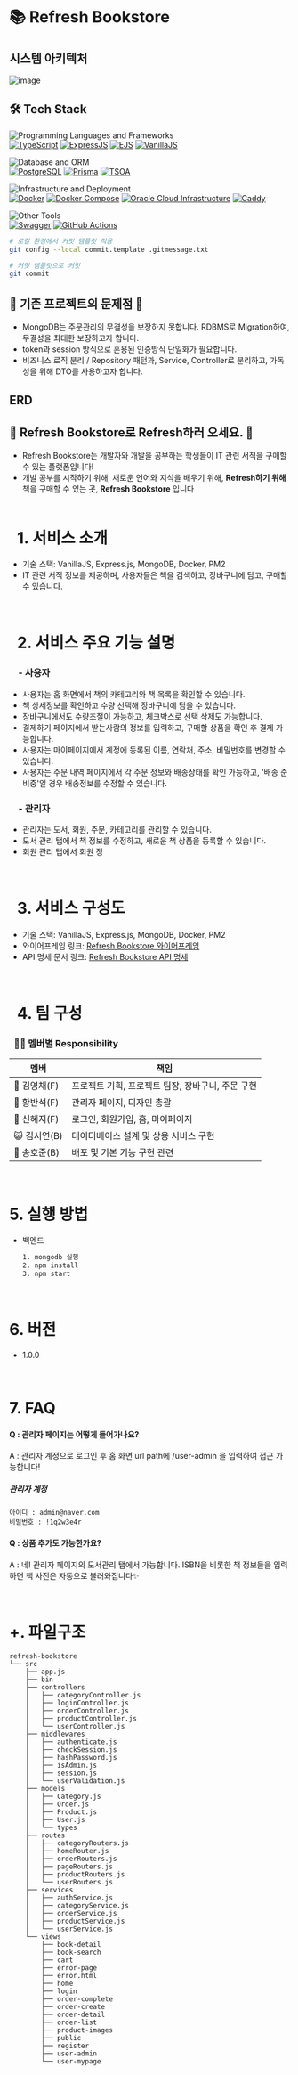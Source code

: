# 📚 Refresh Bookstore



## 시스템 아키텍처
![image](https://github.com/refresh-bookstore/refresh-bookstore/assets/51044545/c0f47b2b-68a0-4d25-a405-269596150458)


## 🛠️ Tech Stack

![Programming Languages and Frameworks](https://img.shields.io/badge/-Programming%20Languages%20and%20Frameworks-8A2BE2?style=for-the-badge&logo=appveyor&logoColor=white)<br>
[![TypeScript](https://img.shields.io/badge/TypeScript-3178C6?style=for-the-badge&logo=typescript&logoColor=white)](https://www.typescriptlang.org/)
[![ExpressJS](https://img.shields.io/badge/ExpressJS-000000?style=for-the-badge&logo=express&logoColor=white)](https://expressjs.com/)
[![EJS](https://img.shields.io/badge/EJS-A91E50?style=for-the-badge&logo=ejs&logoColor=white)](https://ejs.co/)
[![VanillaJS](https://img.shields.io/badge/VanillaJS-F0DB4F?style=for-the-badge&logo=javascript&logoColor=white)](http://vanilla-js.com/)

![Database and ORM](https://img.shields.io/badge/-Database%20and%20ORM-FF4500?style=for-the-badge&logo=redis&logoColor=white)<br>
[![PostgreSQL](https://img.shields.io/badge/PostgreSQL-336791?style=for-the-badge&logo=postgresql&logoColor=white)](https://www.postgresql.org/)
[![Prisma](https://img.shields.io/badge/Prisma-3982CE?style=for-the-badge&logo=prisma&logoColor=white)](https://www.prisma.io/)
[![TSOA](https://img.shields.io/badge/TSOA-10B981?style=for-the-badge&logo=typescript&logoColor=white)](https://tsoa-community.github.io/docs/)

![Infrastructure and Deployment](https://img.shields.io/badge/-Infrastructure%20and%20Deployment-1E90FF?style=for-the-badge&logo=azure-devops&logoColor=white)<br>
[![Docker](https://img.shields.io/badge/Docker-2496ED?style=for-the-badge&logo=docker&logoColor=white)](https://www.docker.com/)
[![Docker Compose](https://img.shields.io/badge/Docker_Compose-2496ED?style=for-the-badge&logo=docker&logoColor=white)](https://docs.docker.com/compose/)
[![Oracle Cloud Infrastructure](https://img.shields.io/badge/Oracle_Cloud_Infrastructure-F80000?style=for-the-badge&logo=oracle&logoColor=white)](https://www.oracle.com/cloud/)
[![Caddy](https://img.shields.io/badge/Caddy-00ADD8?style=for-the-badge&logo=caddy&logoColor=white)](https://caddyserver.com/)

![Other Tools](https://img.shields.io/badge/-Other%20Tools-32CD32?style=for-the-badge&logo=nuget&logoColor=white)<br>
[![Swagger](https://img.shields.io/badge/Swagger-85EA2D?style=for-the-badge&logo=swagger&logoColor=white)](https://swagger.io/)
[![GitHub Actions](https://img.shields.io/badge/GitHub_Actions-2088FF?style=for-the-badge&logo=githubactions&logoColor=white)](https://github.com/features/actions)


```bash
# 로컬 환경에서 커밋 템플릿 적용
git config --local commit.template .gitmessage.txt

# 커밋 템플릿으로 커밋
git commit
```

## 🌳 기존 프로젝트의 문제점 🌳

- MongoDB는 주문관리의 무결성을 보장하지 못합니다. RDBMS로 Migration하여, 무결성을 최대한 보장하고자 합니다.
- token과 session 방식으로 혼용된 인증방식 단일화가 필요합니다.
- 비즈니스 로직 분리 / Repository 패턴과, Service, Controller로 분리하고, 가독성을 위해 DTO를 사용하고자 합니다.

## ERD

## 🌳 Refresh Bookstore로 Refresh하러 오세요. 🌳

- Refresh Bookstore는 개발자와 개발을 공부하는 학생들이 IT 관련 서적을 구매할 수 있는 플랫폼입니다!
- 개발 공부를 시작하기 위해, 새로운 언어와 지식을 배우기 위해, **Refresh하기 위해** 책을 구매할 수 있는 곳, **Refresh Bookstore** 입니다
  <br>
  <br>

# &ensp;1. 서비스 소개

- 기술 스택: VanillaJS, Express.js, MongoDB, Docker, PM2
- IT 관련 서적 정보를 제공하며, 사용자들은 책을 검색하고, 장바구니에 담고, 구매할 수 있습니다.

<br>


# &ensp;2. 서비스 주요 기능 설명

### &emsp;**- 사용자**

- 사용자는 홈 화면에서 책의 카테고리와 책 목록을 확인할 수 있습니다.
- 책 상세정보를 확인하고 수량 선택해 장바구니에 담을 수 있습니다.
- 장바구니에서도 수량조절이 가능하고, 체크박스로 선택 삭제도 가능합니다.
- 결제하기 페이지에서 받는사람의 정보를 입력하고, 구매할 상품을 확인 후 결제 가능합니다.
- 사용자는 마이페이지에서 계정에 등록된 이름, 연락처, 주소, 비밀번호를 변경할 수 있습니다.
- 사용자는 주문 내역 페이지에서 각 주문 정보와 배송상태를 확인 가능하고, '배송 준비중'일 경우 배송정보를 수정할 수 있습니다.

### &emsp;**- 관리자**

- 관리자는 도서, 회원, 주문, 카테고리를 관리할 수 있습니다.
- 도서 관리 탭에서 책 정보를 수정하고, 새로운 책 상품을 등록할 수 있습니다.
- 회원 관리 탭에서 회원 정

<br>

# &ensp;3. 서비스 구성도

- 기술 스택: VanillaJS, Express.js, MongoDB, Docker, PM2
- 와이어프레임 링크: [Refresh Bookstore 와이어프레임](https://www.notion.so/4-18-50f780066803467a83aeac4a4e4ef4b8)
- API 명세 문서 링크: [Refresh Bookstore API 명세](https://www.notion.so/API-e0ced6930cd04a838b51927ad733c709)

<br>

# &ensp;4. 팀 구성

### &ensp;💪🏻 멤버별 Responsibility

| 멤버         | 책임                                              |
| ------------ | ------------------------------------------------- |
| 🐰 김영채(F) | 프로젝트 기획, 프로젝트 팀장, 장바구니, 주문 구현 |
| 🐶 황반석(F) | 관리자 페이지, 디자인 총괄                        |
| 🐥 신혜지(F) | 로그인, 회원가입, 홈, 마이페이지                  |
| 😺 김서연(B) | 데이터베이스 설계 및 상용 서비스 구현             |
| 🐻 송호준(B) | 배포 및 기본 기능 구현 관련                       |

<br>

# 5. 실행 방법

- 백엔드

  ```bash
  1. mongodb 실행
  2. npm install
  3. npm start
  ```

<br>

# 6. 버전

- 1.0.0

<br>

# 7. FAQ

#### **Q : 관리자 페이지는 어떻게 들어가나요?**

A : 관리자 계정으로 로그인 후 홈 화면 url path에 /user-admin 을 입력하여 접근 가능합니다!
<br>

##### 관리자 계정

```
아이디 : admin@naver.com
비밀번호 : !1q2w3e4r
```

#### **Q : 상품 추가도 가능한가요?**

A : 네! 관리자 페이지의 도서관리 탭에서 가능합니다. ISBN을 비롯한 책 정보들을 입력하면 책 사진은 자동으로 불러와집니다✨

<br>

# +. 파일구조

```
refresh-bookstore
└── src
    ├── app.js
    ├── bin
    ├── controllers
    │   ├── categoryController.js
    │   ├── loginController.js
    │   ├── orderController.js
    │   ├── productController.js
    │   └── userController.js
    ├── middlewares
    │   ├── authenticate.js
    │   ├── checkSession.js
    │   ├── hashPassword.js
    │   ├── isAdmin.js
    │   ├── session.js
    │   └── userValidation.js
    ├── models
    │   ├── Category.js
    │   ├── Order.js
    │   ├── Product.js
    │   ├── User.js
    │   └── types
    ├── routes
    │   ├── categoryRouters.js
    │   ├── homeRouter.js
    │   ├── orderRouters.js
    │   ├── pageRouters.js
    │   ├── productRouters.js
    │   └── userRouters.js
    ├── services
    │   ├── authService.js
    │   ├── categoryService.js
    │   ├── orderService.js
    │   ├── productService.js
    │   └── userService.js
    └── views
        ├── book-detail
        ├── book-search
        ├── cart
        ├── error-page
        ├── error.html
        ├── home
        ├── login
        ├── order-complete
        ├── order-create
        ├── order-detail
        ├── order-list
        ├── product-images
        ├── public
        ├── register
        ├── user-admin
        └── user-mypage
```
